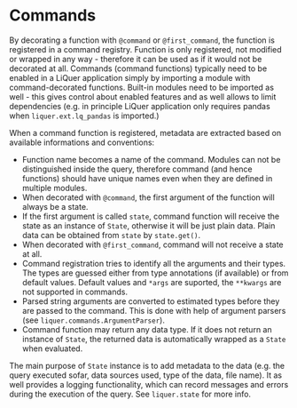 # Commands

By decorating a function with ``@command`` or ``@first_command``, 
the function is registered in a command registry.
Function is only registered, not modified or wrapped in any way - therefore it can be used as if it would not be decorated at all.
Commands (command functions) typically need to be enabled in a LiQuer application simply by importing a module
with command-decorated functions. Built-in modules need to be imported as well - this gives control about enabled features
and as well allows to limit dependencies (e.g. in principle LiQuer application only requires pandas when ``liquer.ext.lq_pandas`` is imported.) 

When a command function is registered, metadata are extracted based on available informations and conventions:

* Function name becomes a name of the command. Modules can not be distinguished inside the query, therefore command (and hence functions) should have unique names even when they are defined in multiple modules.
* When decorated with ``@command``, the first argument of the function will always be a state.
* If the first argument is called ``state``, command function will receive the state as an instance of ``State``,
otherwise it will be just plain data. Plain data can be obtained from ``state`` by ``state.get()``.  
* When decorated with ``@first_command``, command will not receive a state at all.
* Command registration tries to identify all the arguments and their types. The types are guessed either from type annotations (if available) or from default values. Default values and ``*args`` are suported, the ``**kwargs`` are not supported in commands.
* Parsed string arguments are converted to estimated types before they are passed to the command. This is done with help of argument parsers (see ``liquer.commands.ArgumentParser``).
* Command function may return any data type. If it does not return an instance of ``State``, the returned data is automatically wrapped as a ``State`` when evaluated.

The main purpose of ``State`` instance is to add metadata to the data (e.g. the query executed sofar, data sources used, type of the data, file name). It as well provides a logging functionality, which can record messages and errors during the execution of the query. See ``liquer.state`` for more info. 


